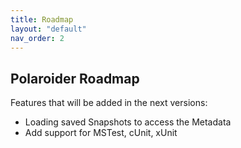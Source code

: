 ```yaml
---
title: Roadmap
layout: "default"
nav_order: 2
---
```


## Polaroider Roadmap
Features that will be added in the next versions:
- Loading saved Snapshots to access the Metadata
- Add support for MSTest, cUnit, xUnit